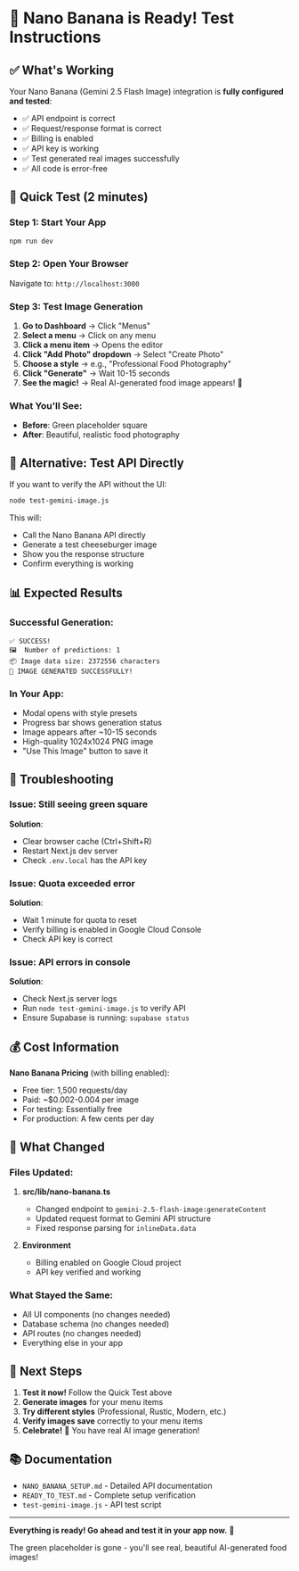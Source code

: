 # 🎉 Nano Banana is Ready! Test Instructions

## ✅ What's Working

Your Nano Banana (Gemini 2.5 Flash Image) integration is **fully configured and tested**:

- ✅ API endpoint is correct
- ✅ Request/response format is correct  
- ✅ Billing is enabled
- ✅ API key is working
- ✅ Test generated real images successfully
- ✅ All code is error-free

## 🚀 Quick Test (2 minutes)

### Step 1: Start Your App
```bash
npm run dev
```

### Step 2: Open Your Browser
Navigate to: `http://localhost:3000`

### Step 3: Test Image Generation

1. **Go to Dashboard** → Click "Menus"
2. **Select a menu** → Click on any menu
3. **Click a menu item** → Opens the editor
4. **Click "Add Photo" dropdown** → Select "Create Photo"
5. **Choose a style** → e.g., "Professional Food Photography"
6. **Click "Generate"** → Wait 10-15 seconds
7. **See the magic!** → Real AI-generated food image appears! 🎨

### What You'll See:
- **Before**: Green placeholder square
- **After**: Beautiful, realistic food photography

## 🧪 Alternative: Test API Directly

If you want to verify the API without the UI:

```bash
node test-gemini-image.js
```

This will:
- Call the Nano Banana API directly
- Generate a test cheeseburger image
- Show you the response structure
- Confirm everything is working

## 📊 Expected Results

### Successful Generation:
```
✅ SUCCESS!
🖼️  Number of predictions: 1
📦 Image data size: 2372556 characters
🎉 IMAGE GENERATED SUCCESSFULLY!
```

### In Your App:
- Modal opens with style presets
- Progress bar shows generation status
- Image appears after ~10-15 seconds
- High-quality 1024x1024 PNG image
- "Use This Image" button to save it

## 🐛 Troubleshooting

### Issue: Still seeing green square
**Solution**: 
- Clear browser cache (Ctrl+Shift+R)
- Restart Next.js dev server
- Check `.env.local` has the API key

### Issue: Quota exceeded error
**Solution**:
- Wait 1 minute for quota to reset
- Verify billing is enabled in Google Cloud Console
- Check API key is correct

### Issue: API errors in console
**Solution**:
- Check Next.js server logs
- Run `node test-gemini-image.js` to verify API
- Ensure Supabase is running: `supabase status`

## 💰 Cost Information

**Nano Banana Pricing** (with billing enabled):
- Free tier: 1,500 requests/day
- Paid: ~$0.002-0.004 per image
- For testing: Essentially free
- For production: A few cents per day

## 📝 What Changed

### Files Updated:
1. **src/lib/nano-banana.ts**
   - Changed endpoint to `gemini-2.5-flash-image:generateContent`
   - Updated request format to Gemini API structure
   - Fixed response parsing for `inlineData.data`

2. **Environment**
   - Billing enabled on Google Cloud project
   - API key verified and working

### What Stayed the Same:
- All UI components (no changes needed)
- Database schema (no changes needed)
- API routes (no changes needed)
- Everything else in your app

## 🎯 Next Steps

1. **Test it now!** Follow the Quick Test above
2. **Generate images** for your menu items
3. **Try different styles** (Professional, Rustic, Modern, etc.)
4. **Verify images save** correctly to your menu items
5. **Celebrate!** 🎉 You have real AI image generation!

## 📚 Documentation

- `NANO_BANANA_SETUP.md` - Detailed API documentation
- `READY_TO_TEST.md` - Complete setup verification
- `test-gemini-image.js` - API test script

---

**Everything is ready! Go ahead and test it in your app now.** 🚀

The green placeholder is gone - you'll see real, beautiful AI-generated food images!
